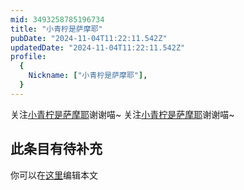 ```yaml
---
mid: 3493258785196734
title: "小青柠是萨摩耶"
pubDate: "2024-11-04T11:22:11.542Z"
updatedDate: "2024-11-04T11:22:11.542Z"
profile:
  {
    Nickname: ["小青柠是萨摩耶"],
  }
---
```


关注[小青柠是萨摩耶](https://space.bilibili.com/3493258785196734)谢谢喵~ 关注[小青柠是萨摩耶](https://space.bilibili.com/3493258785196734)谢谢喵~

## 此条目有待补充
你可以在[这里](https://github.com/Yuhanawa/VTuber.ICU-Content/edit/master/v/小青柠是萨摩耶/index.md)编辑本文
